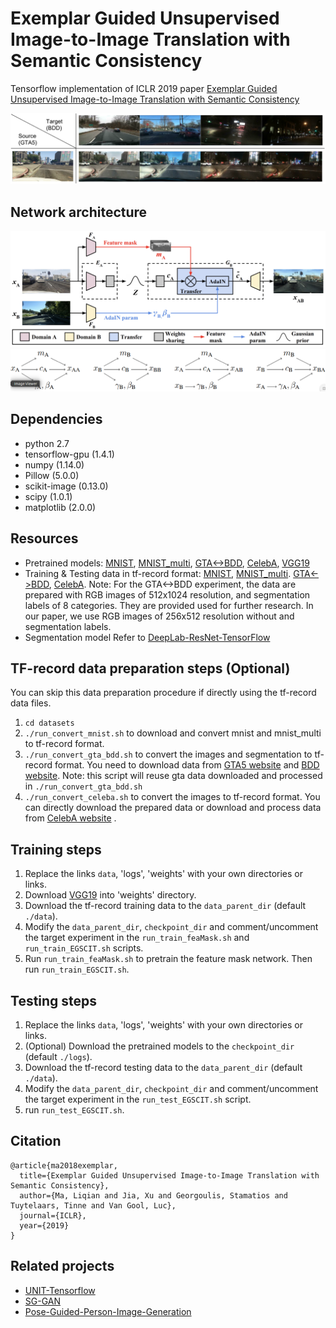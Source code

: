 # Exemplar Guided Unsupervised Image-to-Image Translation with Semantic Consistency
Tensorflow implementation of ICLR 2019 paper [Exemplar Guided Unsupervised Image-to-Image Translation with Semantic Consistency](https://openreview.net/pdf?id=S1lTg3RqYQ)

![alt text](imgs/teaser_GTA2BDD.svg)

## Network architecture
![alt text](imgs/framework_EGSCIT_test.png)
![alt text](imgs/info_flow_in_autoencoder.png)

## Dependencies
- python 2.7
- tensorflow-gpu (1.4.1)
- numpy (1.14.0)
- Pillow (5.0.0)
- scikit-image (0.13.0)
- scipy (1.0.1)
- matplotlib (2.0.0)


## Resources
- Pretrained models: [MNIST](http://homes.esat.kuleuven.be/~liqianma/ICLR19_EGSCIT/models/mnist_models.zip), [MNIST_multi](http://homes.esat.kuleuven.be/~liqianma/ICLR19_EGSCIT/models/mnist_multi_models.zip), [GTA<->BDD](http://homes.esat.kuleuven.be/~liqianma/ICLR19_EGSCIT/models/gta_bdd_models.zip), [CelebA](http://homes.esat.kuleuven.be/~liqianma/ICLR19_EGSCIT/models/celeba_models.zip), [VGG19](http://homes.esat.kuleuven.be/~liqianma/ICLR19_EGSCIT/weights/vgg19.npy)
- Training & Testing data in tf-record format: [MNIST](http://homes.esat.kuleuven.be/~liqianma/ICLR19_EGSCIT/data/mnist_tf.zip), [MNIST_multi](http://homes.esat.kuleuven.be/~liqianma/ICLR19_EGSCIT/data/mnist_multi_tf.zip). [GTA<->BDD](http://homes.esat.kuleuven.be/~liqianma/ICLR19_EGSCIT/data/gta_bdd_tf.zip), [CelebA](http://homes.esat.kuleuven.be/~liqianma/ICLR19_EGSCIT/data/celeba_tf.zip).
Note: For the GTA<->BDD experiment, the data are prepared with RGB images of 512x1024 resolution, and segmentation labels of 8 categories. They are provided used for further research. In our paper, we use RGB images of 256x512 resolution without and segmentation labels.
- Segmentation model
Refer to [DeepLab-ResNet-TensorFlow](https://github.com/DrSleep/tensorflow-deeplab-resnet)

## TF-record data preparation steps (Optional)
You can skip this data preparation procedure if directly using the tf-record data files.
1. `cd datasets`
2. `./run_convert_mnist.sh` to download and convert mnist and mnist_multi to tf-record format.
3. `./run_convert_gta_bdd.sh` to convert the images and segmentation to tf-record format. You need to download data from [GTA5 website](https://download.visinf.tu-darmstadt.de/data/from_games/) and [BDD website](http://bdd-data.berkeley.edu/). Note: this script will reuse gta data downloaded and processed in `./run_convert_gta_bdd.sh`
4. `./run_convert_celeba.sh` to convert the images to tf-record format. You can directly download the prepared data or download and process data from [CelebA website](http://mmlab.ie.cuhk.edu.hk/projects/CelebA.html) .

## Training steps
1. Replace the links `data`, 'logs', 'weights' with your own directories or links.
2. Download [VGG19](http://homes.esat.kuleuven.be/~liqianma/ICLR19_EGSCIT/weights/vgg19.npy) into 'weights' directory.
3. Download the tf-record training data to the `data_parent_dir` (default `./data`).
4. Modify the `data_parent_dir`, `checkpoint_dir` and comment/uncomment the target experiment in the `run_train_feaMask.sh` and `run_train_EGSCIT.sh` scripts.
5. Run `run_train_feaMask.sh` to pretrain the feature mask network. Then run `run_train_EGSCIT.sh`.
 
## Testing steps
1. Replace the links `data`, 'logs', 'weights' with your own directories or links.
2. (Optional) Download the pretrained models to the `checkpoint_dir` (default `./logs`).
3. Download the tf-record testing data to the `data_parent_dir` (default `./data`).
4. Modify the `data_parent_dir`, `checkpoint_dir` and comment/uncomment the target experiment in the `run_test_EGSCIT.sh` script.
5. run `run_test_EGSCIT.sh`. 

## Citation
```
@article{ma2018exemplar,
  title={Exemplar Guided Unsupervised Image-to-Image Translation with Semantic Consistency},
  author={Ma, Liqian and Jia, Xu and Georgoulis, Stamatios and Tuytelaars, Tinne and Van Gool, Luc},
  journal={ICLR},
  year={2019}
}
```

## Related projects
- [UNIT-Tensorflow](https://github.com/taki0112/UNIT-Tensorflow)
- [SG-GAN](https://github.com/Peilun-Li/SG-GAN)
- [Pose-Guided-Person-Image-Generation](https://github.com/charliememory/Pose-Guided-Person-Image-Generation)
